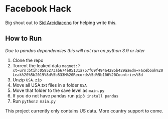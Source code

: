 # Facebook Hack

Big shout out to [Sid Arcidiacono](http://github.com/sidneyarcidiacono) for helping write this.

## How to Run

_Due to pandas dependencies this will not run on python 3.9 or later_

1. Clone the repo
2. Torrent the leaked data `magnet:?xt=urn:btih:0595273ab674e05131a757f69f494a4285b429aa&dn=Facebook%20Leak%20%5b2019%5d%5b533M%20Records%5d%5b106%20Countries%5d`
3. Unzip `USA.zip`
4. Move all USA.txt files in a folder `USA`
5. Move that folder to the save level as `main.py`
6. If you do not have pandas run `pip3 install pandas`
7. Run `python3 main.py`

This project currently only contains US data. More country support to come.
